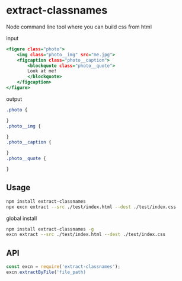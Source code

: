 # extract-classnames

Node command line tool where you can build css from html

input 

```htm
<figure class="photo">
    <img class="photo__img" src="me.jpg">
    <figcaption class="photo__caption">
        <blockquote class="photo__quote">
        Look at me!
        </blockquote>
    </figcaption>
</figure>
```

output

```css
.photo {

}
.photo__img {

}
.photo__caption {

}
.photo__quote {

}
```

## Usage

```sh
npm install extract-classnames
npx excn extract --src ./test/index.html --dest ./test/index.css
```

global install

```sh
npm install extract-classnames -g
excn extract --src ./test/index.html --dest ./test/index.css
```

## API
```js
const excn = require('extract-classnames');
excn.extractByFile('file_path)
```